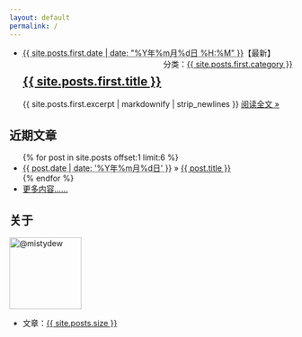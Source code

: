 ```yaml
---
layout: default
permalink: /
---
```

<div class="home-left">
  <ul class="post-list">
    <li>
      <span class="post-meta"><abbr title="{{ site.posts.first.date | date_to_xmlschema }}">{{ site.posts.first.date | date: "%Y年%m月%d日 %H:%M" }}</abbr>【最新】</span>
      <span style="float:right">分类：<a class="category" href="{{ site.category }}#{{ site.posts.first.category }}">{{ site.posts.first.category }}</a></span>
      <h2>
        <a class="post-link" href="{{ site.posts.first.url }}">{{ site.posts.first.title }}</a>
      </h2>
      {{ site.posts.first.excerpt | markdownify | strip_newlines }}
      <span><a class="readmore" href="{{ site.posts.first.url }}">阅读全文 &raquo;</a></span>
    </li>
  </ul>
  <h2 class="page-heading">近期文章</h2>
  <ul class="post-list-more">{% for post in site.posts offset:1 limit:6 %}
    <li>
      <span><abbr title="{{ post.date | date_to_xmlschema }}">{{ post.date | date: '%Y年%m月%d日' }}</abbr> &raquo; </span>
      <a href="{{ post.url }}">{{ post.title }}</a>
    </li>{% endfor %}
    <li><a class="readmore" href="{{ site.blog }}">更多内容……</a></li>
  </ul>
</div>

<div class="home-right">
  <script src='https://www.intensedebate.com/widgets/acctComment/415414/2' defer="defer" type='text/javascript'></script>
  <div id="profile">
    <h2>关于</h2>
    <p>
      <a href="https://github.com/{{ site.root }}" target="_blank"><img class="border" height="128" width="128" alt="@mistydew" src="https://avatars0.githubusercontent.com/u/29818825"></a>
    </p>
    <ul>
      <li>文章：<a href="{{ site.archive }}">{{ site.posts.size }}</a></li>
    </ul>
  </div>
</div>